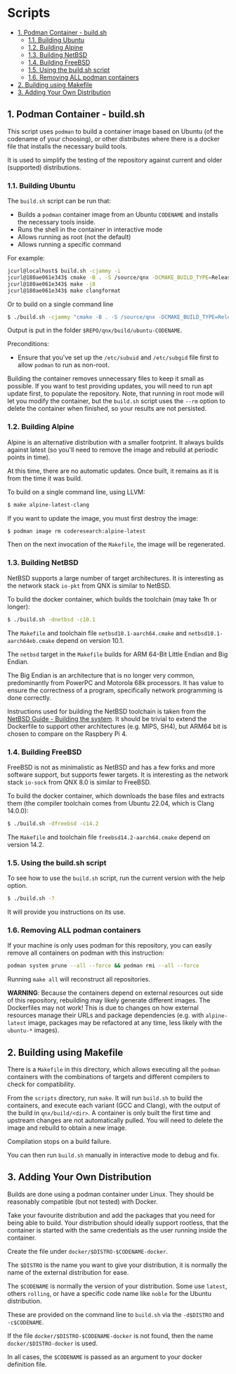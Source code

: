 # Scripts <!-- omit in toc -->

- [1. Podman Container - build.sh](#1-podman-container---buildsh)
  - [1.1. Building Ubuntu](#11-building-ubuntu)
  - [1.2. Building Alpine](#12-building-alpine)
  - [1.3. Building NetBSD](#13-building-netbsd)
  - [1.4. Building FreeBSD](#14-building-freebsd)
  - [1.5. Using the build.sh script](#15-using-the-buildsh-script)
  - [1.6. Removing ALL podman containers](#16-removing-all-podman-containers)
- [2. Building using Makefile](#2-building-using-makefile)
- [3. Adding Your Own Distribution](#3-adding-your-own-distribution)

## 1. Podman Container - build.sh

This script uses `podman` to build a container image based on Ubuntu (of the
codename of your choosing), or other distributes where there is a docker file
that installs the necessary build tools.

It is used to simplify the testing of the repository against current and older
(supported) distributions.

### 1.1. Building Ubuntu

The `build.sh` script can be run that:

- Builds a `podman` container image from an Ubuntu `CODENAME` and installs the
  necessary tools inside.
- Runs the shell in the container in interactive mode
- Allows running as root (not the default)
- Allows running a specific command

For example:

```sh
jcurl@localhost$ build.sh -cjammy -i
jcurl@180ae061e343$ cmake -B . -S /source/qnx -DCMAKE_BUILD_TYPE=Release
jcurl@180ae061e343$ make -j8
jcurl@180ae061e343$ make clangformat
```

Or to build on a single command line

```sh
$ ./build.sh -cjammy "cmake -B . -S /source/qnx -DCMAKE_BUILD_TYPE=Release && make -j8"
```

Output is put in the folder `$REPO/qnx/build/ubuntu-CODENAME`.

Preconditions:

- Ensure that you've set up the `/etc/subuid` and `/etc/subgid` file first to
  allow `podman` to run as non-root.

Building the container removes unnecessary files to keep it small as possible.
If you want to test providing updates, you will need to run apt update first, to
populate the repository. Note, that running in root mode will let you modify the
container, but the `build.sh` script uses the `--rm` option to delete the
container when finished, so your results are not persisted.

### 1.2. Building Alpine

Alpine is an alternative distribution with a smaller footprint. It always builds
against latest (so you'll need to remove the image and rebuild at periodic
points in time).

At this time, there are no automatic updates. Once built, it remains as it is
from the time it was build.

To build on a single command line, using LLVM:

```sh
$ make alpine-latest-clang
```

If you want to update the image, you must first destroy the image:

```sh
$ podman image rm coderesearch:alpine-latest
```

Then on the next invocation of the `Makefile`, the image will be regenerated.

### 1.3. Building NetBSD

NetBSD supports a large number of target architectures. It is interesting as the
network stack `io-pkt` from QNX is similar to NetBSD.

To build the docker container, which builds the toolchain (may take 1h or
longer):

```sh
$ ./build.sh -dnetbsd -c10.1
```

The `Makefile` and toolchain file `netbsd10.1-aarch64.cmake` and
`netbsd10.1-aarch64eb.cmake` depend on version 10.1.

The `netbsd` target in the `Makefile` builds for ARM 64-Bit Little Endian and
Big Endian.

The Big Endian is an architecture that is no longer very common, predominantly
from PowerPC and Motorola 68k processors. It has value to ensure the correctness
of a program, specifically network programming is done correctly.

Instructions used for building the NetBSD toolchain is taken from the [NetBSD
Guide - Building the
system](https://www.netbsd.org/docs/guide/en/chap-fetch.html). It should be
trivial to extend the Dockerfile to support other architectures (e.g. MIPS,
SH4), but ARM64 bit is chosen to compare on the Raspbery Pi 4.

### 1.4. Building FreeBSD

FreeBSD is not as minimalistic as NetBSD and has a few forks and more software
support, but supports fewer targets. It is interesting as the network stack
`io-sock` from QNX 8.0 is similar to FreeBSD.

To build the docker container, which downloads the base files and extracts them
(the compiler toolchain comes from Ubuntu 22.04, which is Clang 14.0.0):

```sh
$ ./build.sh -dfreebsd -c14.2
```

The `Makefile` and toolchain file `freebsd14.2-aarch64.cmake` depend on version
14.2.

### 1.5. Using the build.sh script

To see how to use the `build.sh` script, run the current version with the help
option.

```sh
$ ./build.sh -?
```

It will provide you instructions on its use.

### 1.6. Removing ALL podman containers

If your machine is only uses podman for this repository, you can easily remove
all containers on podman with this instruction:

```sh
podman system prune --all --force && podman rmi --all --force
```

Running `make all` will reconstruct all repositories.

**WARNING**: Because the containers depend on external resources out side of
this repository, rebuilding may likely generate different images. The
Dockerfiles may not work! This is due to changes on how external resources
manage their URLs and package dependencies (e.g. with `alpine-latest` image,
packages may be refactored at any time, less likely with the `ubuntu-*` images).

## 2. Building using Makefile

There is a `Makefile` in this directory, which allows executing all the `podman`
containers with the combinations of targets and different compilers to check for
compatibility.

From the `scripts` directory, run `make`. It will run `build.sh` to build the
containers, and execute each variant (GCC and Clang), with the output of the
build in `qnx/build/<dir>`. A container is only built the first time and
upstream changes are not automatically pulled. You will need to delete the image
and rebuild to obtain a new image.

Compilation stops on a build failure.

You can then run `build.sh` manually in interactive mode to debug and fix.

## 3. Adding Your Own Distribution

Builds are done using a podman container under Linux. They should be reasonably
compatible (but not tested) with Docker.

Take your favourite distribution and add the packages that you need for being
able to build. Your distribution should ideally support rootless, that the
container is started with the same credentials as the user running inside the
container.

Create the file under `docker/$DISTRO-$CODENAME-docker`.

The `$DISTRO` is the name you want to give your distribution, it is normally the
name of the external distribution for ease.

The `$CODENAME` is normally the version of your distribution. Some use `latest`,
others `rolling`, or have a specific code name like `noble` for the Ubuntu
distribution.

These are provided on the command line to `build.sh` via the `-d$DISTRO` and
`-c$CODENAME`.

If the file `docker/$DISTRO-$CODENAME-docker` is not found, then the name
`docker/$DISTRO-docker` is used.

In all cases, the `$CODENAME` is passed as an argument to your docker definition
file.
